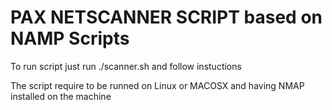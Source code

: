 # PAX NETSCANNER SCRIPT based on NAMP Scripts

To run script just run ./scanner.sh and follow instuctions

The script require to be runned on Linux or MACOSX and having NMAP installed on the machine
